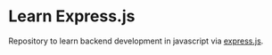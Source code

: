 # Learn Express.js

Repository to learn backend development in javascript via [express.js](https://expressjs.com/).